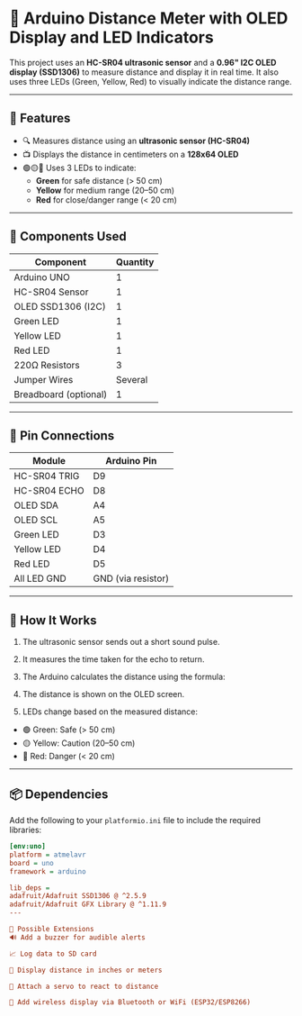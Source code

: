 # 🚀 Arduino Distance Meter with OLED Display and LED Indicators

This project uses an **HC-SR04 ultrasonic sensor** and a **0.96" I2C OLED display (SSD1306)** to measure distance and display it in real time. It also uses three LEDs (Green, Yellow, Red) to visually indicate the distance range.

---

## 🎯 Features

- 🔍 Measures distance using an **ultrasonic sensor (HC-SR04)**
- 📺 Displays the distance in centimeters on a **128x64 OLED**
- 🟢🟡🔴 Uses 3 LEDs to indicate:
  - **Green** for safe distance (> 50 cm)
  - **Yellow** for medium range (20–50 cm)
  - **Red** for close/danger range (< 20 cm)

---

## 🧰 Components Used

| Component           | Quantity |
|---------------------|----------|
| Arduino UNO         | 1        |
| HC-SR04 Sensor      | 1        |
| OLED SSD1306 (I2C)  | 1        |
| Green LED           | 1        |
| Yellow LED          | 1        |
| Red LED             | 1        |
| 220Ω Resistors      | 3        |
| Jumper Wires        | Several  |
| Breadboard (optional) | 1      |

---

## 🔌 Pin Connections

| Module       | Arduino Pin |
|--------------|-------------|
| HC-SR04 TRIG | D9          |
| HC-SR04 ECHO | D8          |
| OLED SDA     | A4          |
| OLED SCL     | A5          |
| Green LED    | D3          |
| Yellow LED   | D4          |
| Red LED      | D5          |
| All LED GND  | GND (via resistor) |

---

## 🧪 How It Works

1. The ultrasonic sensor sends out a short sound pulse.
2. It measures the time taken for the echo to return.
3. The Arduino calculates the distance using the formula:


4. The distance is shown on the OLED screen.
5. LEDs change based on the measured distance:
- 🟢 Green: Safe (> 50 cm)
- 🟡 Yellow: Caution (20–50 cm)
- 🔴 Red: Danger (< 20 cm)

---

## 📦 Dependencies

Add the following to your `platformio.ini` file to include the required libraries:

```ini
[env:uno]
platform = atmelavr
board = uno
framework = arduino

lib_deps =
adafruit/Adafruit SSD1306 @ ^2.5.9
adafruit/Adafruit GFX Library @ ^1.11.9
---

🧠 Possible Extensions
🔊 Add a buzzer for audible alerts

📈 Log data to SD card

📐 Display distance in inches or meters

🤖 Attach a servo to react to distance

📶 Add wireless display via Bluetooth or WiFi (ESP32/ESP8266)



